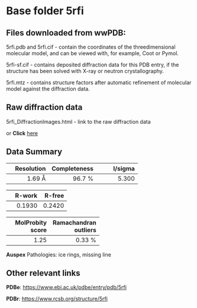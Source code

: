 # Base folder 5rfi

## Files downloaded from wwPDB:

5rfi.pdb and 5rfi.cif - contain the coordinates of the threedimensional molecular model, and can be viewed with, for example, Coot or Pymol.

5rfi-sf.cif - contains deposited diffraction data for this PDB entry, if the structure has been solved with X-ray or neutron crystallography.

5rfi.mtz - contains structure factors after automatic refinement of molecular model against the diffraction data.

## Raw diffraction data

5rfi_DiffractionImages.html - link to the raw diffraction data 

or **Click** [here](https://zenodo.org/record/3731383) 

## Data Summary
|   | Resolution | Completeness| I/sigma |
|---|-------------:|----------------:|--------------:|
|   |1.69 Å|96.7  %|<img width=50/>5.300|

|   | **R-work**| **R-free**   
|---|-------------:|----------------:|           
||0.1930|0.2420|

|   |**MolProbity<br>score**| **Ramachandran<br>outliers** 
|---|-------------:|----------------:|
||1.25|0.33 %|

**Auspex** Pathologies: ice rings, missing line

 

## Other relevant links 
**PDBe**:  https://www.ebi.ac.uk/pdbe/entry/pdb/5rfi
 
**PDBr**: https://www.rcsb.org/structure/5rfi 

